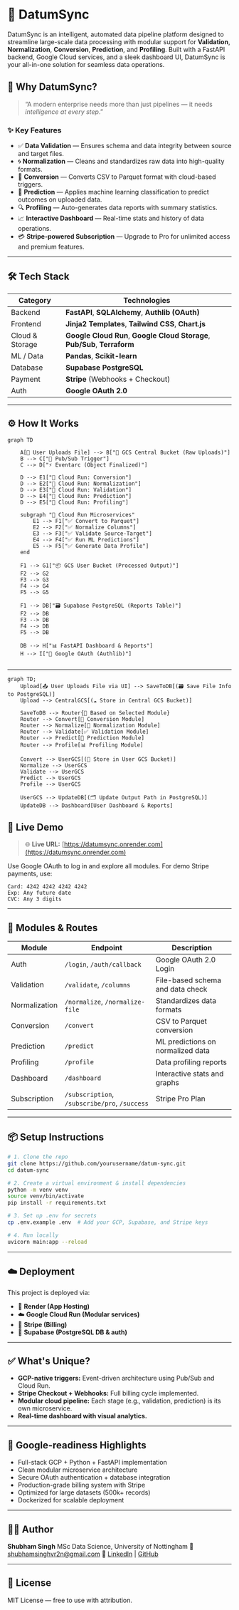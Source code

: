 # 🚀 DatumSync

DatumSync is an intelligent, automated data pipeline platform designed to streamline large-scale data processing with modular support for **Validation**, **Normalization**, **Conversion**, **Prediction**, and **Profiling**. Built with a FastAPI backend, Google Cloud services, and a sleek dashboard UI, DatumSync is your all-in-one solution for seamless data operations.

## 🧠 Why DatumSync?

> “A modern enterprise needs more than just pipelines — it needs *intelligence at every step*.”

### ✨ Key Features

* ✅ **Data Validation** — Ensures schema and data integrity between source and target files.
* 🌀 **Normalization** — Cleans and standardizes raw data into high-quality formats.
* 🔀 **Conversion** — Converts CSV to Parquet format with cloud-based triggers.
* 🧠 **Prediction** — Applies machine learning classification to predict outcomes on uploaded data.
* 🔍 **Profiling** — Auto-generates data reports with summary statistics.
* 📈 **Interactive Dashboard** — Real-time stats and history of data operations.
* 💳 **Stripe-powered Subscription** — Upgrade to Pro for unlimited access and premium features.

---

## 🛠 Tech Stack

| Category        | Technologies                                                               |
| --------------- | -------------------------------------------------------------------------- |
| Backend         | **FastAPI**, **SQLAlchemy**, **Authlib (OAuth)**                           |
| Frontend        | **Jinja2 Templates**, **Tailwind CSS**, **Chart.js**                       |
| Cloud & Storage | **Google Cloud Run**, **Google Cloud Storage**, **Pub/Sub**, **Terraform** |
| ML / Data       | **Pandas**, **Scikit-learn**                                               |
| Database        | **Supabase PostgreSQL**                                                    |
| Payment         | **Stripe** (Webhooks + Checkout)                                           |
| Auth            | **Google OAuth 2.0**                                                       |

---

## ⚙️ How It Works

```mermaid
graph TD

    A[👤 User Uploads File] --> B["📁 GCS Central Bucket (Raw Uploads)"]
    B --> C["📨 Pub/Sub Trigger"]
    C --> D["⚡ Eventarc (Object Finalized)"]

    D --> E1["🚀 Cloud Run: Conversion"]
    D --> E2["🚀 Cloud Run: Normalization"]
    D --> E3["🚀 Cloud Run: Validation"]
    D --> E4["🚀 Cloud Run: Prediction"]
    D --> E5["🚀 Cloud Run: Profiling"]

    subgraph "🧠 Cloud Run Microservices"
        E1 --> F1["✅ Convert to Parquet"]
        E2 --> F2["✅ Normalize Columns"]
        E3 --> F3["✅ Validate Source-Target"]
        E4 --> F4["✅ Run ML Predictions"]
        E5 --> F5["✅ Generate Data Profile"]
    end

    F1 --> G1["📦 GCS User Bucket (Processed Output)"]
    F2 --> G2
    F3 --> G3
    F4 --> G4
    F5 --> G5

    F1 --> DB["🗃️ Supabase PostgreSQL (Reports Table)"]
    F2 --> DB
    F3 --> DB
    F4 --> DB
    F5 --> DB

    DB --> H["📊 FastAPI Dashboard & Reports"]
    H --> I["🔐 Google OAuth (Authlib)"]


```

---
```mermaid
graph TD;
    Upload[📤 User Uploads File via UI] --> SaveToDB[(🗃️ Save File Info to PostgreSQL)]
    Upload --> CentralGCS[(☁️ Store in Central GCS Bucket)]

    SaveToDB --> Router{📌 Based on Selected Module}
    Router --> Convert[🔁 Conversion Module]
    Router --> Normalize[🧪 Normalization Module]
    Router --> Validate[✅ Validation Module]
    Router --> Predict[🔮 Prediction Module]
    Router --> Profile[📊 Profiling Module]

    Convert --> UserGCS[(👤 Store in User GCS Bucket)]
    Normalize --> UserGCS
    Validate --> UserGCS
    Predict --> UserGCS
    Profile --> UserGCS

    UserGCS --> UpdateDB[(🗂️ Update Output Path in PostgreSQL)]
    UpdateDB --> Dashboard[User Dashboard & Reports]

```

## 🧪 Live Demo

> 🌐 **Live URL:** [https://datumsync.onrender.com](https://datumsync.onrender.com)

Use Google OAuth to log in and explore all modules. For demo Stripe payments, use:

```
Card: 4242 4242 4242 4242
Exp: Any future date
CVC: Any 3 digits
```

---

## 🧹 Modules & Routes

| Module        | Endpoint                                      | Description                       |
| ------------- | --------------------------------------------- | --------------------------------- |
| Auth          | `/login`, `/auth/callback`                    | Google OAuth 2.0 Login            |
| Validation    | `/validate`, `/columns`                       | File-based schema and data check  |
| Normalization | `/normalize`, `/normalize-file`               | Standardizes data formats         |
| Conversion    | `/convert`                                    | CSV to Parquet conversion         |
| Prediction    | `/predict`                                    | ML predictions on normalized data |
| Profiling     | `/profile`                                    | Data profiling reports            |
| Dashboard     | `/dashboard`                                  | Interactive stats and graphs      |
| Subscription  | `/subscription`, `/subscribe/pro`, `/success` | Stripe Pro Plan                   |

---

## 📦 Setup Instructions

```bash
# 1. Clone the repo
git clone https://github.com/yourusername/datum-sync.git
cd datum-sync

# 2. Create a virtual environment & install dependencies
python -m venv venv
source venv/bin/activate
pip install -r requirements.txt

# 3. Set up .env for secrets
cp .env.example .env  # Add your GCP, Supabase, and Stripe keys

# 4. Run locally
uvicorn main:app --reload
```

---

## ☁️ Deployment

This project is deployed via:

* 🔧 **Render (App Hosting)**
* ☁️ **Google Cloud Run (Modular services)**
* 📎 **Stripe (Billing)**
* 📃 **Supabase (PostgreSQL DB & auth)**

---

## ✅ What's Unique?

* **GCP-native triggers:** Event-driven architecture using Pub/Sub and Cloud Run.
* **Stripe Checkout + Webhooks:** Full billing cycle implemented.
* **Modular cloud pipeline:** Each stage (e.g., validation, prediction) is its own microservice.
* **Real-time dashboard with visual analytics.**

---

## 📌 Google-readiness Highlights

* Full-stack GCP + Python + FastAPI implementation
* Clean modular microservice architecture
* Secure OAuth authentication + database integration
* Production-grade billing system with Stripe
* Optimized for large datasets (500k+ records)
* Dockerized for scalable deployment

---

## 👨‍💻 Author

**Shubham Singh**
MSc Data Science, University of Nottingham
📧 [shubhamsinghvr2n@gmail.com](mailto:shubhamsinghvr2n@gmail.com)
🔗 [LinkedIn](https://www.linkedin.com/in/shubhamsinghvr) | [GitHub](https://github.com/vr2n)

---

## 🏁 License

MIT License — free to use with attribution.
